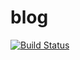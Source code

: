 # blog

[![Build Status](https://travis-ci.com/ThiaguinhoLS/blog.svg?branch=master)](https://travis-ci.com/ThiaguinhoLS/blog)
